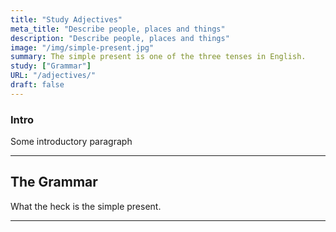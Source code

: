 ```yaml
---
title: "Study Adjectives"
meta_title: "Describe people, places and things"
description: "Describe people, places and things"
image: "/img/simple-present.jpg"
summary: The simple present is one of the three tenses in English.
study: ["Grammar"]
URL: "/adjectives/"
draft: false
---
```


### Intro 

Some introductory paragraph 

<hr>

## The Grammar

What the heck is the simple present. 

<hr>
